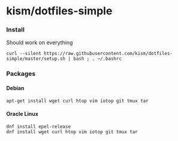 # kism/dotfiles-simple

### Install

Should work on everything

    curl --silent https://raw.githubusercontent.com/kism/dotfiles-simple/master/setup.sh | bash ; . ~/.bashrc

### Packages

#### Debian

    apt-get install wget curl htop vim iotop git tmux tar

#### Oracle Linux

    dnf install epel-release
    dnf install wget curl htop vim iotop git tmux tar
